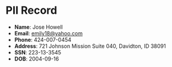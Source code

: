 # PII Record
- **Name**: Jose Howell
- **Email**: emily18@yahoo.com
- **Phone**: 424-007-0454
- **Address**: 721 Johnson Mission Suite 040, Davidton, ID 38091
- **SSN**: 223-13-3545
- **DOB**: 2004-09-16
